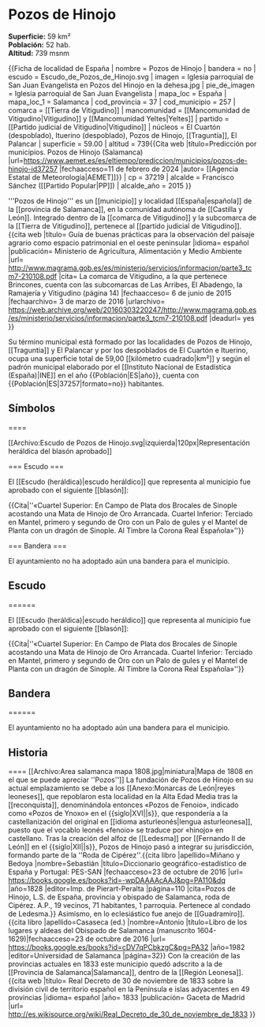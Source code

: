 # Pozos de Hinojo

**Superficie:** 59 km²  
**Población:** 52 hab.  
**Altitud:** 739 msnm  

{{Ficha de localidad de España
| nombre = Pozos de Hinojo
| bandera = no
| escudo = Escudo_de_Pozos_de_Hinojo.svg
| imagen = Iglesia parroquial de San Juan Evangelista en Pozos del Hinojo en la dehesa.jpg
| pie_de_imagen = Iglesia parroquial de San Juan Evangelista
| mapa_loc = España
| mapa_loc_1 = Salamanca
| cod_provincia = 37
| cod_municipio = 257
| comarca = [[Tierra de Vitigudino]]
| mancomunidad = [[Mancomunidad de Vitigudino|Vitigudino]] y [[Mancomunidad Yeltes|Yeltes]]
| partido = [[Partido judicial de Vitigudino|Vitigudino]]
| núcleos = El Cuartón (despoblado), Ituerino (despoblado), Pozos de Hinojo, [[Traguntía]], El Palancar
| superficie = 59.00
| altitud = 739<ref>{{Cita web |título=Predicción por municipios. Pozos de Hinojo (Salamanca) |url=https://www.aemet.es/es/eltiempo/prediccion/municipios/pozos-de-hinojo-id37257 |fechaacceso=11 de febrero de 2024 |autor= [[Agencia Estatal de Meteorología|AEMET]]}}</ref>
| cp = 37219
| alcalde = Francisco Sánchez ([[Partido Popular|PP]])
| alcalde_año = 2015
}}

'''Pozos de Hinojo''' es un [[municipio]] y localidad [[España|española]] de la [[provincia de Salamanca]], en la comunidad autónoma de [[Castilla y León]]. Integrado dentro de la [[comarca de Vitigudino]] y la subcomarca de la [[Tierra de Vitigudino]], pertenece al [[partido judicial de Vitigudino]].<ref>{{cita web |título= Guía de buenas prácticas para la observación del paisaje agrario como espacio patrimonial en el oeste peninsular |idioma= español |publicación= Ministerio de Agricultura, Alimentación y Medio Ambiente |url= http://www.magrama.gob.es/es/ministerio/servicios/informacion/parte3_tcm7-210108.pdf |cita= La comarca de Vitigudino, a la que pertenece Brincones, cuenta con las subcomarcas de Las Arribes, El Abadengo, la Ramajería y Vitigudino (página 14) |fechaacceso= 6 de junio de 2015 |fechaarchivo= 3 de marzo de 2016 |urlarchivo= https://web.archive.org/web/20160303220247/http://www.magrama.gob.es/es/ministerio/servicios/informacion/parte3_tcm7-210108.pdf |deadurl= yes }}</ref>

Su término municipal está formado por las localidades de Pozos de Hinojo, [[Traguntía]] y El Palancar y por los despoblados de El Cuartón e Ituerino, ocupa una superficie total de 59,00&nbsp;[[kilómetro cuadrado|km²]] y según el padrón municipal elaborado por el [[Instituto Nacional de Estadística (España)|INE]] en el año {{Población|ES|año}}, cuenta con {{Población|ES|37257|formato=no}} habitantes.

## Símbolos

====

[[Archivo:Escudo de Pozos de Hinojo.svg|izquierda|120px|Representación heráldica del blasón aprobado]]

=== Escudo ===

El [[Escudo (heráldica)|escudo heráldico]] que representa al municipio fue aprobado con el siguiente [[blasón]]:

{{Cita|''«Cuartel Superior: En Campo de Plata dos Brocales de Sinople acostando una Mata de Hinojo de Oro Arrancada. Cuartel Inferior: Terciado en Mantel, primero y segundo de Oro con un Palo de gules y el Mantel de Planta con un dragón de Sinople. Al Timbre la Corona Real Española»''}}

=== Bandera ===

El ayuntamiento no ha adoptado aún una bandera para el municipio.

## Escudo

======

El [[Escudo (heráldica)|escudo heráldico]] que representa al municipio fue aprobado con el siguiente [[blasón]]:

{{Cita|''«Cuartel Superior: En Campo de Plata dos Brocales de Sinople acostando una Mata de Hinojo de Oro Arrancada. Cuartel Inferior: Terciado en Mantel, primero y segundo de Oro con un Palo de gules y el Mantel de Planta con un dragón de Sinople. Al Timbre la Corona Real Española»''}}

## Bandera

======

El ayuntamiento no ha adoptado aún una bandera para el municipio.

## Historia

====
[[Archivo:Area salamanca mapa 1808.jpg|miniatura|Mapa de 1808 en el que se puede apreciar ''Pozos'']]
La fundación de Pozos de Hinojo en su actual emplazamiento se debe a los [[Anexo:Monarcas de León|reyes leoneses]], que repoblaron esta localidad en la Alta Edad Media tras la [[reconquista]], denominándola entonces «Pozos de Fenoio», indicado como «Pozos de Ynoxo» en el {{siglo|XVI||s}}, que respondería a la castellanización del original en [[idioma asturleonés|lengua asturleonesa]], puesto que el vocablo leonés «fenoio» se traduce por «hinojo» en castellano. Tras la creación del alfoz de [[Ledesma]] por [[Fernando II de León]] en el {{siglo|XII||s}}, Pozos de Hinojo pasó a integrar su jurisdicción, formando parte de la ''Roda de Cipérez''.<ref>{{cita libro |apellido=Miñano y Bedoya |nombre=Sebastián |título=Diccionario geográfico-estadístico de España y Portugal: PES-SAN |fechaacceso=23 de octubre de 2016 |url= https://books.google.es/books?id=-wpDAAAAcAAJ&pg=PA110&dq |año=1828 |editor=Imp. de Pierart-Peralta |página=110 |cita=Pozos de Hinojo, L.S. de España, provincia y obispado de Salamanca, roda de Cipérez. A.P., 19 vecinos, 71 habitantes, 1 parroquia. Pertenece al condado de Ledesma.}}</ref> Asimismo, en lo eclesiástico fue anejo de [[Guadramiro]].<ref>{{cita libro |apellido=Casaseca (ed.) |nombre=Antonio |título=Libro de los lugares y aldeas del Obispado de Salamanca (manuscrito 1604-1629)|fechaacceso=23 de octubre de 2016 |url= https://books.google.es/books?id=cDV7qPCbkzgC&pg=PA32 |año=1982 |editor=Universidad de Salamanca |página=32}}</ref> Con la creación de las provincias actuales en 1833 este municipio quedó adscrito a la de [[Provincia de Salamanca|Salamanca]], dentro de la [[Región Leonesa]].<ref>{{cita web |título= Real Decreto de 30 de noviembre de 1833 sobre la división civil de territorio español en la Península e islas adyacentes en 49 provincias |idioma= español |año= 1833 |publicación= Gaceta de Madrid |url= http://es.wikisource.org/wiki/Real_Decreto_de_30_de_noviembre_de_1833 }}</ref>